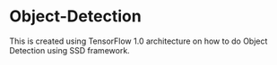 # Object-Detection

This is created using TensorFlow 1.0 architecture on how to do Object Detection using SSD framework. 
